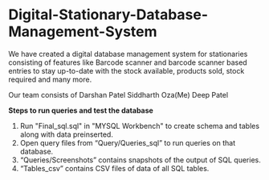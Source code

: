 # Digital-Stationary-Database-Management-System

We have created a digital database management system for stationaries consisting of features like Barcode scanner and barcode scanner based entries to stay up-to-date with the stock available, products sold, stock required and many more.

Our team consists of 
Darshan Patel
Siddharth Oza(Me)
Deep Patel

**Steps to run queries and test the database**
1. Run "Final_sql.sql" in "MYSQL Workbench" to create schema and tables along with data preinserted.
2.	Open query files from “Query/Queries_sql” to run queries on that database.
3.	“Queries/Screenshots” contains snapshots of the output of SQL queries.
4.	“Tables_csv” contains CSV files of data of all SQL tables.
